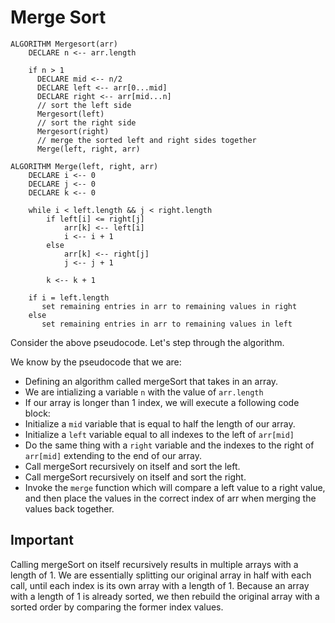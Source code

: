 # Merge Sort

```
ALGORITHM Mergesort(arr)
    DECLARE n <-- arr.length

    if n > 1
      DECLARE mid <-- n/2
      DECLARE left <-- arr[0...mid]
      DECLARE right <-- arr[mid...n]
      // sort the left side
      Mergesort(left)
      // sort the right side
      Mergesort(right)
      // merge the sorted left and right sides together
      Merge(left, right, arr)

ALGORITHM Merge(left, right, arr)
    DECLARE i <-- 0
    DECLARE j <-- 0
    DECLARE k <-- 0

    while i < left.length && j < right.length
        if left[i] <= right[j]
            arr[k] <-- left[i]
            i <-- i + 1
        else
            arr[k] <-- right[j]
            j <-- j + 1

        k <-- k + 1

    if i = left.length
       set remaining entries in arr to remaining values in right
    else
       set remaining entries in arr to remaining values in left
```

Consider the above pseudocode. Let's step through the algorithm.

We know by the pseudocode that we are:

- Defining an algorithm called mergeSort that takes in an array.
- We are intializing a variable ```n``` with the value of ```arr.length```
- If our array is longer than 1 index, we will execute a following code block:
- Initialize a ```mid``` variable that is equal to half the length of our array.
- Initialize a ```left``` variable equal to all indexes to the left of ```arr[mid]```
- Do the same thing with a ```right``` variable and the indexes to the right of ```arr[mid]``` extending to the end of our array.
- Call mergeSort recursively on itself and sort the left.
- Call mergeSort recursively on itself and sort the right.
- Invoke the ```merge``` function which will compare a left value to a right value, and then place the values in the correct index of arr when merging the values back together.

## Important

Calling mergeSort on itself recursively results in multiple arrays with a length of 1. We are essentially splitting our original array in half with each call, until each index is its own array with a length of 1. Because an array with a length of 1 is already sorted, we then rebuild the original array with a sorted order by comparing the former index values.